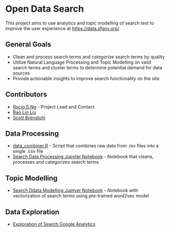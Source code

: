 # Open Data Search
This project aims to use analytics and topic modelling of search text to improve the user experience at https://data.sfgov.org/

## General Goals
* Clean and process search terms and categorize search terms by quality
* Utilize Natural Language Processing and Topic Modelling on valid search terms and cluster terms to determine potential demand for data sources
* Provide actionable insights to improve search functionality on the site

## Contributors
* [Rocio S Ng](https://github.com/RocioSNg) - Project Lead and Contact
* [Bao Lin Liu](https://github.com/baolinliu)
* [Scott Brenstuhl](https://github.com/808sAndBR)

## Data Processing 
* [data_combiner.R](https://github.com/sfbrigade/open-data-search/blob/master/data_combiner.R) - Script that combines raw data from .tsv files into a single .csv file
* [Search Data Processing Jupyter Notebook](https://github.com/sfbrigade/open-data-search/blob/master/search_data_processing.ipynb) - Notebook that cleans, processes and categorizes search terms

## Topic Modelling
* [Search Ddata Modelling Juptyer Notebook](https://github.com/sfbrigade/open-data-search/blob/master/word2vec_modelling.ipynb) - Notebook with vectorization of search terms using pre-trained word2vec model

## Data Exploration 
* [Exploration of Search Google Analytics](https://github.com/sfbrigade/open-data-search/blob/master/open_search_exploration.md)
